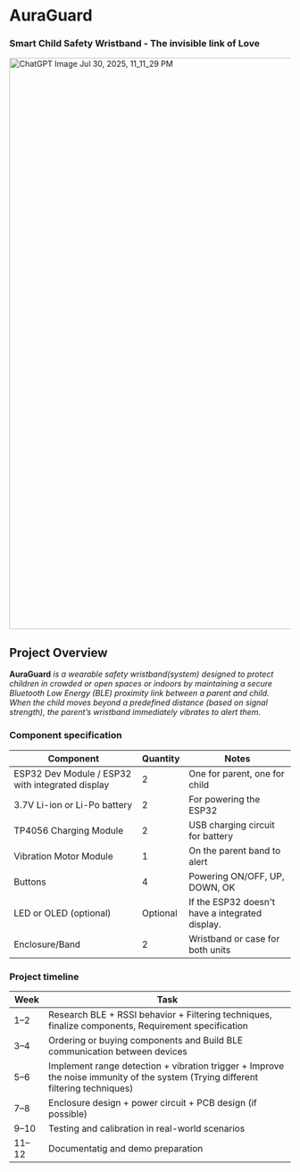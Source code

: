 # AuraGuard
### Smart Child Safety Wristband - The invisible link of Love

<img width="1024" height="1024" alt="ChatGPT Image Jul 30, 2025, 11_11_29 PM" src="https://github.com/user-attachments/assets/5d74a0cd-1f6b-485d-a1d0-5fbc269bdfe5" />


## Project Overview
**AuraGuard** _is a wearable safety wristband(system) designed to protect children in crowded or open spaces or indoors by maintaining a secure Bluetooth Low Energy (BLE) proximity link between a parent and child. When the child moves beyond a predefined distance (based on signal strength), the parent’s wristband immediately vibrates to alert them._

### Component specification

| Component                                        | Quantity | Notes                                           |
| ------------------------------------------------ | -------- | ----------------------------------------------- |
| ESP32 Dev Module / ESP32 with integrated display | 2        | One for parent, one for child                   |
| 3.7V Li-ion or Li-Po battery                     | 2        | For powering the ESP32                          |
| TP4056 Charging Module                           | 2        | USB charging circuit for battery                |
| Vibration Motor Module                           | 1        | On the parent band to alert                     |
| Buttons                                          | 4        | Powering  ON/OFF, UP, DOWN, OK                  |
| LED or OLED (optional)                           | Optional | If the ESP32 doesn't have a integrated display. |
| Enclosure/Band                                   | 2        | Wristband or case for both units                |

### Project timeline

| Week  | Task                                                                                                                                |
| ----- | ------------------------------------------------------------------------------------------------------------------------------------|
| 1–2   | Research BLE + RSSI behavior + Filtering techniques, finalize components, Requirement specification                                 |
| 3–4   | Ordering or buying components and Build BLE communication between devices                                                           |
| 5–6   | Implement range detection + vibration trigger  + Improve the noise immunity of the system (Trying different filtering techniques)   |
| 7–8   | Enclosure design + power circuit + PCB design (if possible)                                                                                                   |
| 9–10  | Testing and calibration in real-world scenarios                                                                                     |
| 11–12 | Documentatig and demo preparation                                                                                      |
